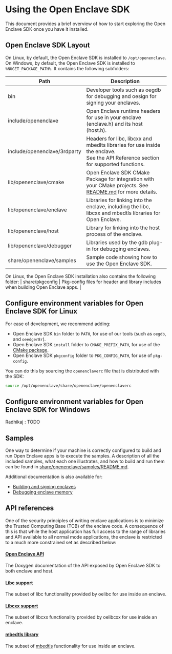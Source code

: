 # Using the Open Enclave SDK

This document provides a brief overview of how to start exploring the Open Enclave SDK
once you have it installed.

## Open Enclave SDK Layout

On Linux, by default, the Open Enclave SDK is installed to `/opt/openenclave`.
On Windows, by default, the Open Enclave SDK is installed to `%NUGET_PACKAGE_PATH%`.
It contains the following subfolders:

| Path                         | Description                     |
|------------------------------|---------------------------------|
| bin                          | Developer tools such as oegdb for debugging and oesign for signing your enclaves. |
| include/openenclave          | Open Enclave runtime headers for use in your enclave (enclave.h) and its host (host.h). |
| include/openenclave/3rdparty | Headers for libc, libcxx and mbedlts libraries for use inside the enclave.<br>See the API Reference section for supported functions. |
| lib/openenclave/cmake        | Open Enclave SDK CMake Package for integration with your CMake projects. See [README.md](/cmake/sdk_cmake_targets_readme.md) for more details. |
| lib/openenclave/enclave      | Libraries for linking into the enclave, including the libc, libcxx and mbedtls libraries for Open Enclave. |
| lib/openenclave/host         | Library for linking into the host process of the enclave. |
| lib/openenclave/debugger     | Libraries used by the gdb plug-in for debugging enclaves. |
| share/openenclave/samples    | Sample code showing how to use the Open Enclave SDK. |

On Linux, the Open Enclave SDK installation also contains the following folder:
| share/pkgconfig              | Pkg-config files for header and library includes when building Open Enclave apps. |

## Configure environment variables for Open Enclave SDK for Linux
For ease of development, we recommend adding:
- Open Enclave SDK `bin` folder to `PATH`, for use of our tools (such as `oegdb`, and `oeedger8r`).
- Open Enclave SDK `install` folder to `CMAKE_PREFIX_PATH`, for use of the [CMake package](/cmake/sdk_cmake_targets_readme.md).
- Open Enclave SDK `pkgconfig` folder to `PKG_CONFIG_PATH`, for use of `pkg-config`.

You can do this by sourcing the `openenclaverc` file that is distributed with the SDK:

```bash
source /opt/openenclave/share/openenclave/openenclaverc
```

## Configure environment variables for Open Enclave SDK for Windows
Radhikaj : TODO

## Samples

One way to determine if your machine is correctly configured to build and run
Open Enclave apps is to execute the samples. A description of all the included samples,
what each one illustrates, and how to build and run them  can be found in
[share/openenclave/samples/README.md](/samples/README.md).

Additional documentation is also available for:
- [Building and signing enclaves](/docs/GettingStartedDocs/buildandsign.md)
- [Debugging enclave memory](/docs/GettingStartedDocs/Debugging.md)

## API references

One of the security principles of writing enclave applications is to minimize the
Trusted Computing Base (TCB) of the enclave code. A consequence of this is that
while the host application has full access to the range of libraries and API
available to all normal mode applications, the enclave is restricted to a much
more constrained set as described below:

#### [Open Enclave API](https://openenclave.github.io/openenclave/api/index.html)

The Doxygen documentation of the API exposed by Open Enclave SDK to both enclave and host.

#### [Libc support](/docs/LibcSupport.md)

The subset of libc functionality provided by oelibc for use inside an enclave.

#### [Libcxx support](/docs/LibcxxSupport.md)

The subset of libcxx functionality provided by oelibcxx for use inside an enclave.

#### [mbedtls library](/docs/MbedtlsSupport.md)

The subset of [mbedtls](https://tls.mbed.org/) functionality for use inside an enclave.
